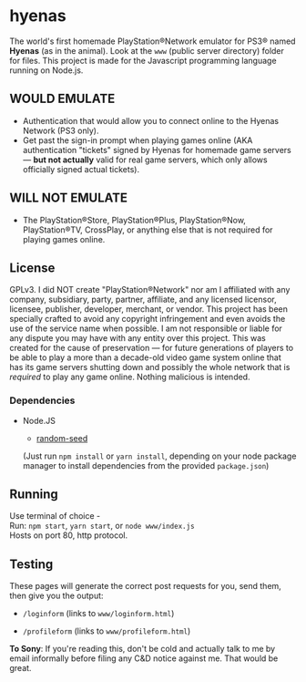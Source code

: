 # hyenas

The world's first homemade PlayStation®Network emulator for PS3® named **Hyenas** (as in the animal). Look at the `www` (public server directory) folder for files. This project is made for the Javascript programming language running on Node.js.

## WOULD EMULATE

- Authentication that would allow you to connect online to the Hyenas Network (PS3 only).
- Get past the sign-in prompt when playing games online (AKA authentication "tickets" signed by Hyenas for homemade game servers — **but not actually** valid for real game servers, which only allows officially signed actual tickets).

## WILL **NOT** EMULATE

- The PlayStation®Store, PlayStation®Plus, PlayStation®Now, PlayStation®TV, CrossPlay, or anything else that is not required for playing games online.

## License

GPLv3. I did NOT create "PlayStation®Network" nor am I affiliated with any company, subsidiary, party, partner, affiliate, and any licensed licensor, licensee, publisher, developer, merchant, or vendor. This project has been specially crafted to avoid any copyright infringement and even avoids the use of the service name when possible. I am not responsible or liable for any dispute you may have with any entity over this project. This was created for the cause of preservation — for future generations of players to be able to play a more than a decade-old video game system online that has its game servers shutting down and possibly the whole network that is *required* to play any game online. Nothing malicious is intended.

### Dependencies

- Node.JS

  - [random-seed](https://github.com/skratchdot/random-seed)
  
  (Just run `npm install` or `yarn install`, depending on your node package manager to install dependencies from the provided `package.json`)

## Running

Use terminal of choice -  
Run: `npm start`, `yarn start`, or `node www/index.js`  
Hosts on port 80, http protocol.  

## Testing

These pages will generate the correct post requests for you, send them, then give you the output:

- `/loginform` (links to `www/loginform.html`)

- `/profileform` (links to `www/profileform.html`)

**To Sony**: If you're reading this, don't be cold and actually talk to me by email informally before filing any C&D notice against me. That would be great.
